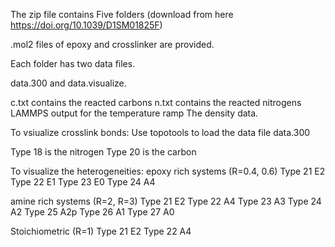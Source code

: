 
The zip file contains Five folders (download from here https://doi.org/10.1039/D1SM01825F)

.mol2 files of epoxy and crosslinker are provided. 



Each folder has two data files. 

data.300 and data.visualize.

c.txt contains the reacted carbons 
n.txt contains the reacted nitrogens
LAMMPS output for the temperature ramp
The density data. 


To vsiualize crosslink bonds:
Use topotools to load the data file data.300

Type 18 is the nitrogen 
Type 20 is the carbon

To visualize the heterogeneities:
epoxy rich systems (R=0.4, 0.6)
Type 21 E2
Type 22 E1
Type 23 E0
Type 24 A4

amine rich systems (R=2, R=3)
Type 21 E2
Type 22 A4 
Type 23 A3
Type 24 A2
Type 25 A2p
Type 26 A1
Type 27 A0

Stoichiometric  (R=1)
Type 21 E2
Type 22 A4

